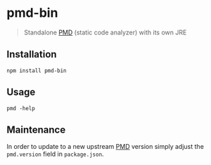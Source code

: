 # pmd-bin

> Standalone [PMD](https://github.com/pmd/pmd) (static code analyzer) with its own JRE

## Installation

```console
npm install pmd-bin
```

## Usage

```console
pmd -help
```

## Maintenance

In order to update to a new upstream [PMD](https://github.com/pmd/pmd/releases) version simply adjust the `pmd.version` field in `package.json`.
